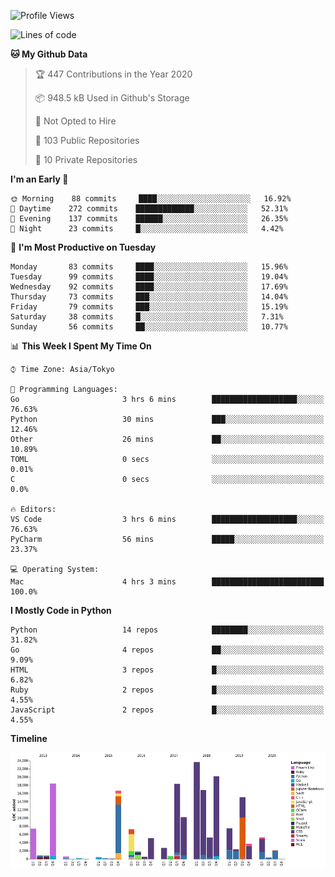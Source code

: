 <!--START_SECTION:waka-->
![Profile Views](http://img.shields.io/badge/Profile%20Views-0-blue)

![Lines of code](https://img.shields.io/badge/From%20Hello%20World%20I%27ve%20Written-4.6%20million%20lines%20of%20code-blue)

**🐱 My Github Data** 

> 🏆 447 Contributions in the Year 2020
 > 
> 📦 948.5 kB Used in Github's Storage 
 > 
> 🚫 Not Opted to Hire
 > 
> 📜 103 Public Repositories
 > 
> 🔑 10 Private Repositories 

**I'm an Early 🐤** 

```text
🌞 Morning    88 commits     ████░░░░░░░░░░░░░░░░░░░░░   16.92% 
🌆 Daytime    272 commits    █████████████░░░░░░░░░░░░   52.31% 
🌃 Evening    137 commits    ██████░░░░░░░░░░░░░░░░░░░   26.35% 
🌙 Night      23 commits     █░░░░░░░░░░░░░░░░░░░░░░░░   4.42%

```
📅 **I'm Most Productive on Tuesday** 

```text
Monday       83 commits     ████░░░░░░░░░░░░░░░░░░░░░   15.96% 
Tuesday      99 commits     ████░░░░░░░░░░░░░░░░░░░░░   19.04% 
Wednesday    92 commits     ████░░░░░░░░░░░░░░░░░░░░░   17.69% 
Thursday     73 commits     ███░░░░░░░░░░░░░░░░░░░░░░   14.04% 
Friday       79 commits     ███░░░░░░░░░░░░░░░░░░░░░░   15.19% 
Saturday     38 commits     █░░░░░░░░░░░░░░░░░░░░░░░░   7.31% 
Sunday       56 commits     ██░░░░░░░░░░░░░░░░░░░░░░░   10.77%

```


📊 **This Week I Spent My Time On** 

```text
⌚︎ Time Zone: Asia/Tokyo

💬 Programming Languages: 
Go                       3 hrs 6 mins        ███████████████████░░░░░░   76.63% 
Python                   30 mins             ███░░░░░░░░░░░░░░░░░░░░░░   12.46% 
Other                    26 mins             ██░░░░░░░░░░░░░░░░░░░░░░░   10.89% 
TOML                     0 secs              ░░░░░░░░░░░░░░░░░░░░░░░░░   0.01% 
C                        0 secs              ░░░░░░░░░░░░░░░░░░░░░░░░░   0.0%

🔥 Editors: 
VS Code                  3 hrs 6 mins        ███████████████████░░░░░░   76.63% 
PyCharm                  56 mins             █████░░░░░░░░░░░░░░░░░░░░   23.37%

💻 Operating System: 
Mac                      4 hrs 3 mins        █████████████████████████   100.0%

```

**I Mostly Code in Python** 

```text
Python                   14 repos            ████████░░░░░░░░░░░░░░░░░   31.82% 
Go                       4 repos             ██░░░░░░░░░░░░░░░░░░░░░░░   9.09% 
HTML                     3 repos             █░░░░░░░░░░░░░░░░░░░░░░░░   6.82% 
Ruby                     2 repos             █░░░░░░░░░░░░░░░░░░░░░░░░   4.55% 
JavaScript               2 repos             █░░░░░░░░░░░░░░░░░░░░░░░░   4.55%

```


**Timeline**

![Chart not found](https://github.com/takuan-osho/takuan-osho/blob/master/charts/bar_graph.png) 


<!--END_SECTION:waka-->
